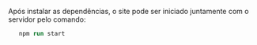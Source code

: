 Após instalar as dependências, o site pode ser iniciado juntamente com o servidor pelo comando:
```ps
   npm run start
```
